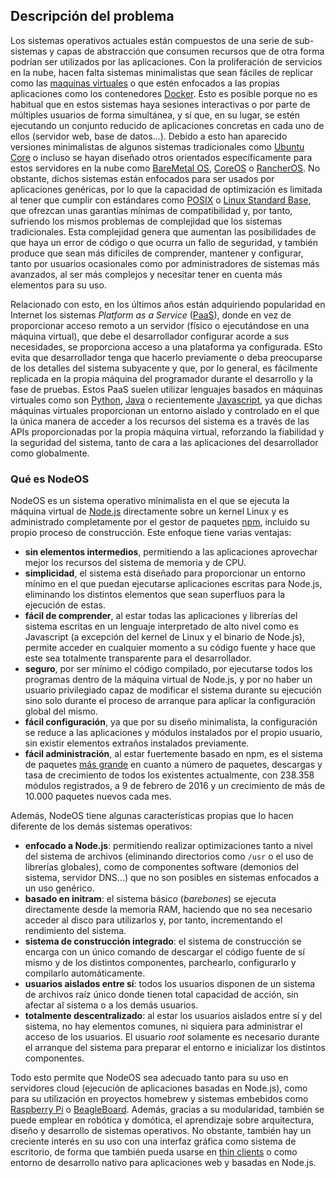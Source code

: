 ## Descripción del problema

Los sistemas operativos actuales están compuestos de una serie de sub-sistemas y
capas de abstracción que consumen recursos que de otra forma podrían ser
utilizados por las aplicaciones. Con la proliferación de servicios en la nube,
hacen falta sistemas minimalistas que sean fáciles de replicar como las
[maquinas virtuales](https://es.wikipedia.org/wiki/Máquina_virtual) o que estén
enfocados a las propias aplicaciones como los contenedores [Docker](https://www.docker.com). Esto es posible porque no es habitual que en estos
sistemas haya sesiones interactivas o por parte de múltiples usuarios de forma simultánea,
y sí que, en su lugar, se estén ejecutando un conjunto reducido de
aplicaciones concretas en cada uno de ellos (servidor web, base de datos...).
Debido a esto han aparecido versiones minimalistas de algunos sistemas
tradicionales como [Ubuntu Core](https://developer.ubuntu.com/en/snappy) o
incluso se hayan diseñado otros orientados específicamente para estos servidores
en la nube como [BareMetal OS](http://www.returninfinity.com/baremetal.html),
[CoreOS](https://coreos.com) o [RancherOS](http://rancher.com/rancher-os).
No obstante, dichos sistemas están enfocados para ser usados por aplicaciones
genéricas, por lo que la capacidad de optimización es limitada al tener que
cumplir con estándares como [POSIX](https://es.wikipedia.org/wiki/POSIX) o
[Linux Standard Base](http://www.linuxfoundation.org/collaborate/workgroups/lsb), que ofrezcan unas garantías mínimas de compatibilidad y, por tanto, sufriendo los
mismos problemas de complejidad que los sistemas tradicionales. Esta complejidad genera  que aumentan las posibilidades de que haya un error de código o que
ocurra un fallo de seguridad, y también produce que sean más difíciles de
comprender, mantener y configurar, tanto por usuarios ocasionales como por
administradores de sistemas más avanzados, al ser más complejos y necesitar tener
en cuenta más elementos para su uso.

Relacionado con esto, en los últimos años están adquiriendo popularidad
en Internet los sistemas *Platform as a Service*
([PaaS](https://en.wikipedia.org/wiki/Platform_as_a_service)), donde en vez de
proporcionar acceso remoto a un servidor (físico o ejecutándose en una máquina
virtual), que debe el desarrollador configurar acorde a sus necesidades, se
proporciona acceso a una plataforma ya configurada. ESto evita que desarrollador tenga que hacerlo previamente o deba preocuparse de los detalles del sistema
subyacente y que, por lo general, es fácilmente replicada en la
propia máquina del programador durante el desarrollo y la fase de pruebas. Estos
PaaS suelen utilizar lenguajes basados en máquinas virtuales como son
[Python](https://www.python.org), [Java](https://www.java.com) o recientemente
[Javascript](https://es.wikipedia.org/wiki/JavaScript), ya que dichas máquinas
virtuales proporcionan un entorno aislado y controlado en el que la única manera
de acceder a los recursos del sistema es a través de las APIs
proporcionadas por la propia máquina virtual, reforzando la fiabilidad y la
seguridad del sistema, tanto de cara a las aplicaciones del desarrollador
como globalmente.

### Qué es NodeOS

NodeOS es un sistema operativo minimalista en el que se ejecuta la máquina
virtual de [Node.js](https://nodejs.org) directamente sobre un kernel Linux y es
administrado completamente por el gestor de paquetes [npm](https://www.npmjs.org),
incluido su propio proceso de construcción. Este enfoque tiene varias ventajas:

* **sin elementos intermedios**, permitiendo a las aplicaciones aprovechar mejor
  los recursos del sistema de memoria y de CPU.
* **simplicidad**, el sistema está diseñado para proporcionar un entorno mínimo
  en el que puedan ejecutarse aplicaciones escritas para Node.js, eliminando
  los distintos elementos que sean superfluos para la ejecución de estas.
* **fácil de comprender**, al estar todas las aplicaciones y librerías del
  sistema escritas en un lenguaje interpretado de alto nivel como es Javascript
  (a excepción del kernel de Linux y el binario de Node.js), permite
  acceder en cualquier momento a su código fuente y hace que este sea
  totalmente transparente para el desarrollador.
* **seguro**, por ser mínimo el código compilado, por ejecutarse todos los programas
  dentro de la máquina virtual de Node.js, y por no haber un usuario privilegiado
  capaz de modificar el sistema durante su ejecución sino solo durante el
  proceso de arranque para aplicar la configuración global del mismo.
* **fácil configuración**, ya que por su diseño minimalista, la configuración se
  reduce a las aplicaciones y módulos instalados por el propio usuario, sin
  existir elementos extraños instalados previamente.
* **fácil administración**, al estar fuertemente basado en npm, es el sistema de
  paquetes [más grande](http://blog.npmjs.org/post/120036339840/npm-weekly-18)
  en cuanto a número de paquetes, descargas y tasa de crecimiento de todos los
  existentes actualmente, con 238.358 módulos registrados, a 9 de febrero de
  2016 y un crecimiento de más de 10.000 paquetes nuevos cada mes.

Además, NodeOS tiene algunas características propias que lo hacen diferente de
los demás sistemas operativos:

* **enfocado a Node.js**: permitiendo realizar optimizaciones tanto a nivel del
  sistema de archivos (eliminando directorios como `/usr` o el uso de librerías
  globales), como de componentes software (demonios del sistema, servidor DNS...)
  que no son posibles en sistemas enfocados a un uso genérico.
* **basado en initram**: el sistema básico (*barebones*) se ejecuta directamente
  desde la memoria RAM, haciendo que no sea necesario acceder al disco para
  utilizarlos y, por tanto, incrementando el rendimiento del sistema.
* **sistema de construcción integrado**: el sistema de construcción se encarga
  con un único comando de descargar el código fuente de sí mismo y de los
  distintos componentes, parchearlo, configurarlo y compilarlo automáticamente.
* **usuarios aislados entre sí**: todos los usuarios disponen de un sistema de
  archivos raíz único donde tienen total capacidad de acción, sin afectar al
  sistema o a los demás usuarios.
* **totalmente descentralizado**: al estar los usuarios aislados entre sí y del
  sistema, no hay elementos comunes, ni siquiera para administrar el acceso de
  los usuarios. El usuario *root* solamente es necesario durante el arranque del
  sistema para preparar el entorno e inicializar los distintos componentes.

Todo esto permite que NodeOS sea adecuado tanto para su uso en
servidores cloud (ejecución de aplicaciones basadas en Node.js), como para su utilización en proyectos homebrew y sistemas embebidos como
[Raspberry Pi](https://raspberrypi.org) o [BeagleBoard](http://beagleboard.org).
Además, gracias a su modularidad, también se puede emplear en robótica y domótica,
el aprendizaje sobre arquitectura, diseño y desarrollo de
sistemas operativos. No obstante, también hay un creciente interés en su uso con
una interfaz gráfica como sistema de escritorio, de forma que también pueda
usarse en [thin clients](https://es.wikipedia.org/wiki/Cliente_liviano) o como
entorno de desarrollo nativo para aplicaciones web y basadas en Node.js.
